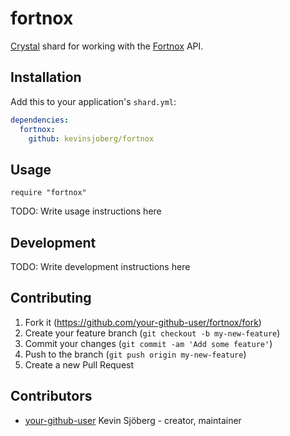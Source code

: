 # fortnox

[Crystal](https://crystal-lang.org/) shard for working with the
[Fortnox](https://www.fortnox.se/) API.

## Installation

Add this to your application's `shard.yml`:

```yaml
dependencies:
  fortnox:
    github: kevinsjoberg/fortnox
```

## Usage

```crystal
require "fortnox"
```

TODO: Write usage instructions here

## Development

TODO: Write development instructions here

## Contributing

1. Fork it (<https://github.com/your-github-user/fortnox/fork>)
2. Create your feature branch (`git checkout -b my-new-feature`)
3. Commit your changes (`git commit -am 'Add some feature'`)
4. Push to the branch (`git push origin my-new-feature`)
5. Create a new Pull Request

## Contributors

- [your-github-user](https://github.com/your-github-user) Kevin Sjöberg - creator, maintainer
